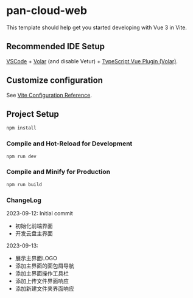 # pan-cloud-web

This template should help get you started developing with Vue 3 in Vite.

## Recommended IDE Setup

[VSCode](https://code.visualstudio.com/) + [Volar](https://marketplace.visualstudio.com/items?itemName=Vue.volar) (and disable Vetur) + [TypeScript Vue Plugin (Volar)](https://marketplace.visualstudio.com/items?itemName=Vue.vscode-typescript-vue-plugin).

## Customize configuration

See [Vite Configuration Reference](https://vitejs.dev/config/).

## Project Setup

```sh
npm install
```

### Compile and Hot-Reload for Development

```sh
npm run dev
```

### Compile and Minify for Production

```sh
npm run build
```


### ChangeLog
2023-09-12: Initial commit
- 初始化前端界面
- 开发云盘主界面

2023-09-13: 
- 展示主界面LOGO
- 添加主界面的面包屑导航
- 添加主界面操作工具栏
- 添加上传文件界面响应
- 添加新建文件夹界面响应